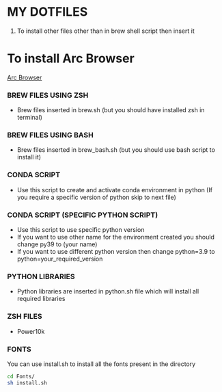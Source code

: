 # MY DOTFILES

1. To install other files other than in brew shell script then insert it

# To install Arc Browser
[Arc Browser](https://arc.net/)

### BREW FILES USING ZSH

- Brew files inserted in brew.sh (but you should have installed zsh in terminal)

### BREW FILES USING BASH

- Brew files inserted in brew_bash.sh (but you should use bash script to install it)

### CONDA SCRIPT

- Use this script to create and activate conda environment in python (If you require a specific version of python skip to next file)

### CONDA SCRIPT (SPECIFIC PYTHON SCRIPT)

- Use this script to use specific python version
- If you want to use other name for the environment created you should change py39 to (your name)
- If you want to use different python version then change python=3.9 to python=your_required_version

### PYTHON LIBRARIES

- Python libraries are inserted in python.sh file which will install all required libraries

### ZSH FILES

- Power10k

### FONTS

You can use install.sh to install all the fonts present in the directory
```bash
cd Fonts/
sh install.sh
```
